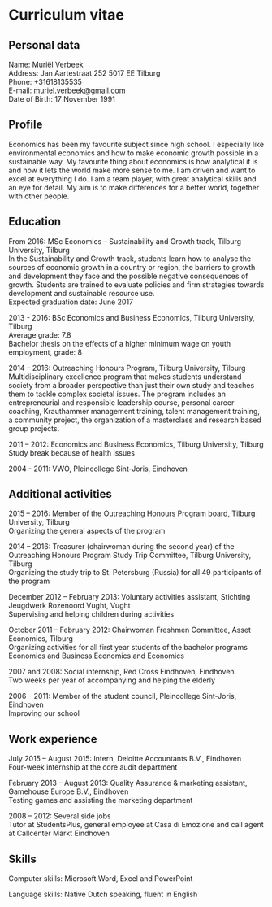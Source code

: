 Curriculum vitae
=======

Personal data
-------

Name:			Muriël Verbeek<br>
Address:		Jan Aartestraat 252
			5017 EE Tilburg<br>
Phone:			+31618135535		
E-mail:		muriel.verbeek@gmail.com<br>
Date of Birth:		17 November 1991 


Profile				
-------

Economics has been my favourite subject since high school. I especially like environmental economics and how to make economic growth possible in a sustainable way. My favourite thing about economics is how analytical it is and how it lets the world make more sense to me. I am driven and want to excel at everything I do. I am a team player, with great analytical skills and an eye for detail. My aim is to make differences for a better world, together with other people.

Education 		
--------

From 2016:	MSc Economics – Sustainability and Growth track, Tilburg University, Tilburg<br>
	In the Sustainability and Growth track, students learn how to analyse the sources of economic growth in a country or region, the barriers to growth and development they face and the possible negative consequences of growth. Students are trained to evaluate policies and firm strategies towards development and sustainable resource use.<br>
			Expected graduation date: June 2017

2013 - 2016:		BSc Economics and Business Economics, Tilburg University, Tilburg<br>
			Average grade: 7.8<br>
Bachelor thesis on the effects of a higher minimum wage on youth employment, grade: 8

2014 – 2016: 		Outreaching Honours Program, Tilburg University, Tilburg<br>
Multidisciplinary excellence program that makes students understand society from a broader perspective than just their own study and teaches them to tackle complex societal issues. The program includes an entrepreneurial and responsible leadership course, personal career coaching, Krauthammer management training, talent management training, a community project, the organization of a masterclass and research based group projects. 

2011 – 2012:		Economics and Business Economics, Tilburg University, Tilburg<br>
			Study break because of health issues			

2004 - 2011:		VWO, Pleincollege Sint-Joris, Eindhoven<br>

Additional activities 	
-------

2015 – 2016:	Member of the Outreaching Honours Program board, Tilburg University, Tilburg<br>
	Organizing the general aspects of the program

2014 – 2016:	Treasurer (chairwoman during the second year) of the Outreaching Honours Program Study Trip Committee, Tilburg University, Tilburg<br>
	Organizing the study trip to St. Petersburg (Russia) for all 49 participants of the program

December 2012 – February 2013:	Voluntary activities assistant, Stichting Jeugdwerk Rozenoord Vught, Vught<br>
					Supervising and helping children during activities

October 2011 – February 2012:	Chairwoman Freshmen Committee, Asset Economics, Tilburg<br>
Organizing activities for all first year students of the bachelor programs Economics and Business Economics and Economics

2007 and 2008:			Social internship, Red Cross Eindhoven, Eindhoven<br>
Two weeks per year of accompanying and helping the elderly

2006 – 2011:	Member of the student council, Pleincollege Sint-Joris, Eindhoven<br>
					Improving our school


Work experience	
-------

July 2015 – August 2015:	Intern, Deloitte Accountants B.V., Eindhoven<br>
	Four-week internship at the core audit department

February 2013 – August 2013:	Quality Assurance & marketing assistant, Gamehouse Europe B.V., Eindhoven<br>
Testing games and assisting the marketing department

2008 – 2012:				Several side jobs<br>
Tutor at StudentsPlus, general employee at Casa di Emozione and call agent at Callcenter Markt Eindhoven


Skills	
-------

Computer skills: Microsoft Word, Excel and PowerPoint

Language skills: Native Dutch speaking, fluent in English

